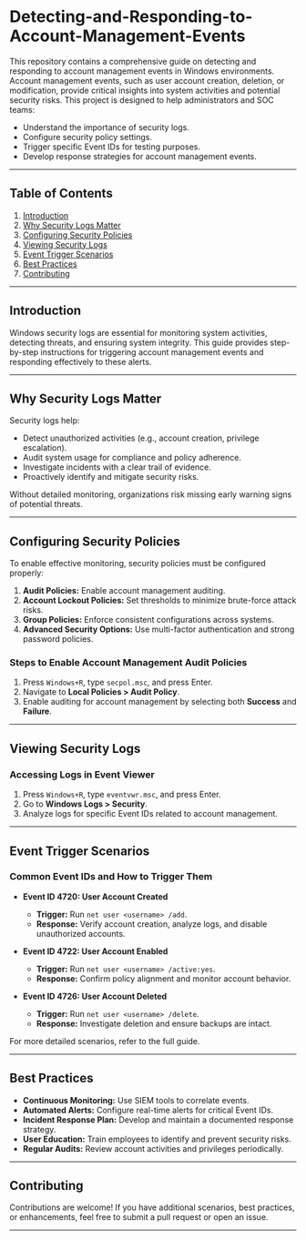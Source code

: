 # Detecting-and-Responding-to-Account-Management-Events

This repository contains a comprehensive guide on detecting and responding to account management events in Windows environments. Account management events, such as user account creation, deletion, or modification, provide critical insights into system activities and potential security risks. This project is designed to help administrators and SOC teams:

- Understand the importance of security logs.
- Configure security policy settings.
- Trigger specific Event IDs for testing purposes.
- Develop response strategies for account management events.

---

## Table of Contents

1. [Introduction](#introduction)
2. [Why Security Logs Matter](#why-security-logs-matter)
3. [Configuring Security Policies](#configuring-security-policies)
4. [Viewing Security Logs](#viewing-security-logs)
5. [Event Trigger Scenarios](#event-trigger-scenarios)
6. [Best Practices](#best-practices)
7. [Contributing](#contributing)

---

## Introduction
Windows security logs are essential for monitoring system activities, detecting threats, and ensuring system integrity. This guide provides step-by-step instructions for triggering account management events and responding effectively to these alerts.

---

## Why Security Logs Matter
Security logs help:

- Detect unauthorized activities (e.g., account creation, privilege escalation).
- Audit system usage for compliance and policy adherence.
- Investigate incidents with a clear trail of evidence.
- Proactively identify and mitigate security risks.

Without detailed monitoring, organizations risk missing early warning signs of potential threats.

---

## Configuring Security Policies
To enable effective monitoring, security policies must be configured properly:

1. **Audit Policies:** Enable account management auditing.
2. **Account Lockout Policies:** Set thresholds to minimize brute-force attack risks.
3. **Group Policies:** Enforce consistent configurations across systems.
4. **Advanced Security Options:** Use multi-factor authentication and strong password policies.

### Steps to Enable Account Management Audit Policies
1. Press `Windows+R`, type `secpol.msc`, and press Enter.
2. Navigate to **Local Policies > Audit Policy**.
3. Enable auditing for account management by selecting both **Success** and **Failure**.

---

## Viewing Security Logs

### Accessing Logs in Event Viewer
1. Press `Windows+R`, type `eventvwr.msc`, and press Enter.
2. Go to **Windows Logs > Security**.
3. Analyze logs for specific Event IDs related to account management.

---

## Event Trigger Scenarios

### Common Event IDs and How to Trigger Them

- **Event ID 4720: User Account Created**
  - **Trigger:** Run `net user <username> /add`.
  - **Response:** Verify account creation, analyze logs, and disable unauthorized accounts.

- **Event ID 4722: User Account Enabled**
  - **Trigger:** Run `net user <username> /active:yes`.
  - **Response:** Confirm policy alignment and monitor account behavior.

- **Event ID 4726: User Account Deleted**
  - **Trigger:** Run `net user <username> /delete`.
  - **Response:** Investigate deletion and ensure backups are intact.

For more detailed scenarios, refer to the full guide.

---

## Best Practices

- **Continuous Monitoring:** Use SIEM tools to correlate events.
- **Automated Alerts:** Configure real-time alerts for critical Event IDs.
- **Incident Response Plan:** Develop and maintain a documented response strategy.
- **User Education:** Train employees to identify and prevent security risks.
- **Regular Audits:** Review account activities and privileges periodically.

---

## Contributing

Contributions are welcome! If you have additional scenarios, best practices, or enhancements, feel free to submit a pull request or open an issue.

---


